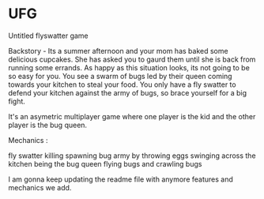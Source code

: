 # UFG
Untitled flyswatter game
 
Backstory - Its a summer afternoon and your mom has baked some delicious cupcakes. She has asked you to gaurd them until she is back from running some errands. As happy as this situation looks, its not going to be so easy for you. You see a swarm of bugs led by their queen coming towards your kitchen to steal your food. You only have a fly swatter to defend your kitchen against the army of bugs, so brace yourself for a big fight.

It's an asymetric multiplayer game where one player is the kid and the other player is the bug queen. 

Mechanics : 

fly swatter killing
spawning bug army by throwing eggs
swinging across the kitchen being the bug queen
flying bugs and crawling bugs

I am gonna keep updating the readme file with anymore features and mechanics we add.
